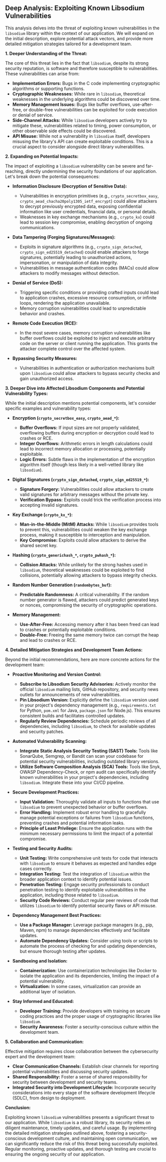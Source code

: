 ## Deep Analysis: Exploiting Known Libsodium Vulnerabilities

This analysis delves into the threat of exploiting known vulnerabilities in the `libsodium` library within the context of our application. We will expand on the initial description, explore potential attack vectors, and provide more detailed mitigation strategies tailored for a development team.

**1. Deeper Understanding of the Threat:**

The core of this threat lies in the fact that `libsodium`, despite its strong security reputation, is software and therefore susceptible to vulnerabilities. These vulnerabilities can arise from:

* **Implementation Errors:** Bugs in the C code implementing cryptographic algorithms or supporting functions.
* **Cryptographic Weaknesses:**  While rare in `libsodium`, theoretical weaknesses in the underlying algorithms could be discovered over time.
* **Memory Management Issues:**  Bugs like buffer overflows, use-after-free, or double-free vulnerabilities can be exploited for code execution or denial of service.
* **Side-Channel Attacks:**  While `libsodium` developers actively try to mitigate these, vulnerabilities related to timing, power consumption, or other observable side effects could be discovered.
* **API Misuse:**  While not a vulnerability in `libsodium` itself, developers misusing the library's API can create exploitable conditions. This is a crucial aspect to consider alongside direct library vulnerabilities.

**2. Expanding on Potential Impacts:**

The impact of exploiting a `libsodium` vulnerability can be severe and far-reaching, directly undermining the security foundations of our application. Let's break down the potential consequences:

* **Information Disclosure (Decryption of Sensitive Data):**
    * Vulnerabilities in encryption primitives (e.g., `crypto_secretbox_easy`, `crypto_aead_chacha20poly1305_ietf_encrypt`) could allow attackers to decrypt previously encrypted data, exposing confidential information like user credentials, financial data, or personal details.
    * Weaknesses in key exchange mechanisms (e.g., `crypto_kx`) could lead to session key compromise, enabling decryption of ongoing communications.

* **Data Tampering (Forging Signatures/Messages):**
    * Exploits in signature algorithms (e.g., `crypto_sign_detached`, `crypto_sign_ed25519_detached`) could enable attackers to forge signatures, potentially leading to unauthorized actions, impersonation, or manipulation of data integrity.
    * Vulnerabilities in message authentication codes (MACs) could allow attackers to modify messages without detection.

* **Denial of Service (DoS):**
    * Triggering specific conditions or providing crafted inputs could lead to application crashes, excessive resource consumption, or infinite loops, rendering the application unavailable.
    * Memory corruption vulnerabilities could lead to unpredictable behavior and crashes.

* **Remote Code Execution (RCE):**
    * In the most severe cases, memory corruption vulnerabilities like buffer overflows could be exploited to inject and execute arbitrary code on the server or client running the application. This grants the attacker complete control over the affected system.

* **Bypassing Security Measures:**
    * Vulnerabilities in authentication or authorization mechanisms built upon `libsodium` could allow attackers to bypass security checks and gain unauthorized access.

**3. Deeper Dive into Affected Libsodium Components and Potential Vulnerability Types:**

While the initial description mentions potential components, let's consider specific examples and vulnerability types:

* **Encryption (`crypto_secretbox_easy`, `crypto_aead_*`):**
    * **Buffer Overflows:**  If input sizes are not properly validated, overflowing buffers during encryption or decryption could lead to crashes or RCE.
    * **Integer Overflows:**  Arithmetic errors in length calculations could lead to incorrect memory allocation or processing, potentially exploitable.
    * **Logic Errors:**  Subtle flaws in the implementation of the encryption algorithm itself (though less likely in a well-vetted library like `libsodium`).

* **Digital Signatures (`crypto_sign_detached`, `crypto_sign_ed25519_*`):**
    * **Signature Forgery:** Vulnerabilities could allow attackers to create valid signatures for arbitrary messages without the private key.
    * **Verification Bypass:**  Exploits could trick the verification process into accepting invalid signatures.

* **Key Exchange (`crypto_kx_*`):**
    * **Man-in-the-Middle (MitM) Attacks:** While `libsodium` provides tools to prevent this, vulnerabilities could weaken the key exchange process, making it susceptible to interception and manipulation.
    * **Key Compromise:**  Exploits could allow attackers to derive the shared secret key.

* **Hashing (`crypto_generichash_*`, `crypto_pwhash_*`):**
    * **Collision Attacks:**  While unlikely for the strong hashes used in `libsodium`, theoretical weaknesses could be exploited to find collisions, potentially allowing attackers to bypass integrity checks.

* **Random Number Generation (`randombytes_buf`):**
    * **Predictable Randomness:**  A critical vulnerability. If the random number generator is flawed, attackers could predict generated keys or nonces, compromising the security of cryptographic operations.

* **Memory Management:**
    * **Use-After-Free:**  Accessing memory after it has been freed can lead to crashes or potentially exploitable conditions.
    * **Double-Free:**  Freeing the same memory twice can corrupt the heap and lead to crashes or RCE.

**4. Detailed Mitigation Strategies and Development Team Actions:**

Beyond the initial recommendations, here are more concrete actions for the development team:

* **Proactive Monitoring and Version Control:**
    * **Subscribe to Libsodium Security Advisories:** Actively monitor the official `libsodium` mailing lists, GitHub repository, and security news outlets for announcements of new vulnerabilities.
    * **Pin Libsodium Version:**  Explicitly define the `libsodium` version used in your project's dependency management (e.g., `requirements.txt` for Python, `pom.xml` for Java, `package.json` for Node.js). This ensures consistent builds and facilitates controlled updates.
    * **Regularly Review Dependencies:**  Schedule periodic reviews of all dependencies, including `libsodium`, to check for available updates and security patches.

* **Automated Vulnerability Scanning:**
    * **Integrate Static Analysis Security Testing (SAST) Tools:** Tools like SonarQube, Semgrep, or Bandit can scan your codebase for potential security vulnerabilities, including outdated library versions.
    * **Utilize Software Composition Analysis (SCA) Tools:** Tools like Snyk, OWASP Dependency-Check, or npm audit can specifically identify known vulnerabilities in your project's dependencies, including `libsodium`. Integrate these into your CI/CD pipeline.

* **Secure Development Practices:**
    * **Input Validation:**  Thoroughly validate all inputs to functions that use `libsodium` to prevent unexpected behavior or buffer overflows.
    * **Error Handling:** Implement robust error handling to gracefully manage potential exceptions or failures from `libsodium` functions, preventing crashes and potential information leaks.
    * **Principle of Least Privilege:**  Ensure the application runs with the minimum necessary permissions to limit the impact of a potential compromise.

* **Testing and Security Audits:**
    * **Unit Testing:**  Write comprehensive unit tests for code that interacts with `libsodium` to ensure it behaves as expected and handles edge cases correctly.
    * **Integration Testing:**  Test the integration of `libsodium` within the broader application context to identify potential issues.
    * **Penetration Testing:**  Engage security professionals to conduct penetration testing to identify exploitable vulnerabilities in the application, including those related to `libsodium`.
    * **Security Code Reviews:**  Conduct regular peer reviews of code that utilizes `libsodium` to identify potential security flaws or API misuse.

* **Dependency Management Best Practices:**
    * **Use a Package Manager:**  Leverage package managers (e.g., pip, Maven, npm) to manage dependencies effectively and facilitate updates.
    * **Automate Dependency Updates:**  Consider using tools or scripts to automate the process of checking for and updating dependencies, but ensure thorough testing after updates.

* **Sandboxing and Isolation:**
    * **Containerization:**  Use containerization technologies like Docker to isolate the application and its dependencies, limiting the impact of a potential vulnerability.
    * **Virtualization:**  In some cases, virtualization can provide an additional layer of isolation.

* **Stay Informed and Educated:**
    * **Developer Training:**  Provide developers with training on secure coding practices and the proper usage of cryptographic libraries like `libsodium`.
    * **Security Awareness:**  Foster a security-conscious culture within the development team.

**5. Collaboration and Communication:**

Effective mitigation requires close collaboration between the cybersecurity expert and the development team:

* **Clear Communication Channels:** Establish clear channels for reporting potential vulnerabilities and discussing security updates.
* **Shared Responsibility:**  Foster a sense of shared responsibility for security between development and security teams.
* **Integrated Security into Development Lifecycle:**  Incorporate security considerations into every stage of the software development lifecycle (SDLC), from design to deployment.

**Conclusion:**

Exploiting known `libsodium` vulnerabilities presents a significant threat to our application. While `libsodium` is a robust library, its security relies on diligent maintenance, timely updates, and careful usage. By implementing the detailed mitigation strategies outlined above, fostering a security-conscious development culture, and maintaining open communication, we can significantly reduce the risk of this threat being successfully exploited. Regular monitoring, proactive updates, and thorough testing are crucial to ensuring the ongoing security of our application.
